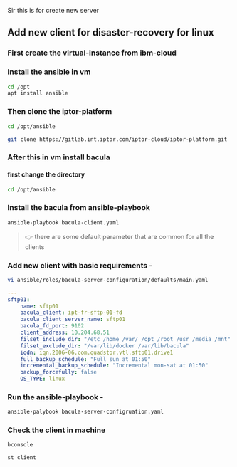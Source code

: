 
Sir this is for create new server

## Add new client for disaster-recovery for linux 
### First create the virtual-instance from ibm-cloud

### Install the ansible in vm
```bash
cd /opt
apt install ansible
```
### Then clone the iptor-platform
```bash
cd /opt/ansible

git clone https://gitlab.int.iptor.com/iptor-cloud/iptor-platform.git
```
### After this in vm install bacula
#### first change the directory
```bash
cd /opt/ansible
```
### Install the bacula from ansible-playbook
```bash
ansible-playbook bacula-client.yaml
```
> :point_right: there are some default parameter that are common for all the clients 

### Add new client with basic requirements -

```bash
vi ansible/roles/bacula-server-configuration/defaults/main.yaml  
```
```yaml
---
sftp01:
    name: sftp01                                                                   
    bacula_client: ipt-fr-sftp-01-fd
    bacula_client_server_name: sftp01
    bacula_fd_port: 9102
    client_address: 10.204.68.51
    filset_include_dir: "/etc /home /var/ /opt /root /usr /media /mnt"
    filset_exclude_dir: "/var/lib/docker /var/lib/bacula"
    iqdn: iqn.2006-06.com.quadstor.vtl.sftp01.drive1
    full_backup_schedule: "Full sun at 01:50"
    incremental_backup_schedule: "Incremental mon-sat at 01:50"
    backup_forcefully: false
    OS_TYPE: linux
```

### Run the ansible-playbook -
```bash
ansible-palybook bacula-server-configruation.yaml
``` 
### Check the client in machine
```bash
bconsole
```
```bash
st client
```

